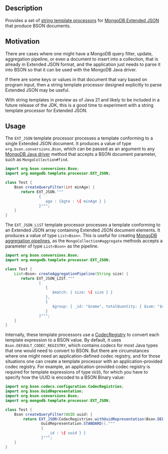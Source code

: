 ## Description

Provides a set of [string template processors](https://openjdk.org/jeps/430) for 
[MongoDB Extended JSON](https://www.mongodb.com/docs/manual/reference/mongodb-extended-json/)
that produce BSON documents.
         
## Motivation

There are cases where one might have a MongoDB query filter, update, aggregation pipeline, or
even a document to insert into a collection, that is already in Extended JSON format, and the 
application just needs to parse it into BSON so that it can be used with the MongoDB Java driver.

If there are some keys or values in that document that vary based on program input, then a string template
processor designed explicitly to parse Extended JSON may be useful.

With string templates in preview as of Java 21 and likely to be included in a future release of the JDK,
this is a good time to experiment with a string template processor for Extended JSON.

## Usage

The `EXT_JSON` template processor processes a template conforming to a single Extended JSON document. It 
produces a value of type `org.bson.conversions.Bson`, which can be passed as an argument to any [MongoDB
Java driver](https://github.com/mongodb/mongo-java-driver) method that accepts a BSON document parameter, 
such as `MongoCollection#find`.

```java
import org.bson.conversions.Bson;
import org.mongodb.template.processor.EXT_JSON;

class Test {
    Bson createQueryFilter(int minAge) {
       return EXT_JSON."""
               {
                  age : {$gte : \{ minAge } }
               }""";
    }
}
```

The `EXT_JSON_LiST` template processor processes a template conforming to an Extended JSON array containing
Extended JSON document elements.  It produces a value of type `List<Bson>`.  This is useful for creating
[MongoDB aggregation pipelines](https://www.mongodb.com/docs/manual/core/aggregation-pipeline/), as the
`MongoCollection#aggregate` methods accepts a parameter of type `List<Bson>` as the pipeline.

```java
import org.bson.conversions.Bson;
import org.mongodb.template.processor.EXT_JSON;

class Test {
    List<Bson> createAggregationPipeline(String size) {
       return EXT_JSON_LIST."""
               [
                  {
                     $match: { size: \{ size } }
                  },
                  {
                     $group: { _id: "$name", totalQuantity: { $sum: "$quantity" } }
                  }
               ]""";
    }
}
```

Internally, these template processors use a 
[CodecRegistry](https://www.mongodb.com/docs/drivers/java/sync/current/fundamentals/data-formats/codecs/#codecregistry)
to convert each template expression to a BSON value.  By default, it uses `Bson.DEFAULT_CODEC_REGISTRY`, which 
contains codecs for most Java types that one would need to convert to BSON.  But there are circumstances where
one might need an application-defined codec registry, and for those situations one can create a template
processor with an application-provided codec registry.  For example, an application-provided codec registry is
required for template expressions of type `UUID`, for which you have to specify how the UUID is encoded to a 
BSON Binary value:

```java
import org.bson.codecs.configuration.CodecRegistries;
import org.bson.UuidRepresentation;
import org.bson.conversions.Bson;
import org.mongodb.template.processor.EXT_JSON;

class Test {
    Bson createQueryFilter(UUID uuid) {
        return EXT_JSON(CodecRegistries.withUuidRepresentation(Bson.DEFAULT_CODEC_REGISTRY, 
                UuidRepresentation.STANDARD))."""
                {
                   _id : \{ uuid } }
                }""";
    }
}
```